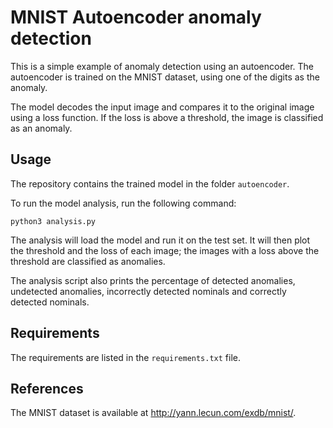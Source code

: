 # MNIST Autoencoder anomaly detection
This is a simple example of anomaly detection using an autoencoder. The autoencoder is trained on the MNIST dataset, using one of the digits as the anomaly.

The model decodes the input image and compares it to the original image using a loss function. If the loss is above a threshold, the image is classified as an anomaly.

## Usage
The repository contains the trained model in the folder `autoencoder`. 

To run the model analysis, run the following command:
```
python3 analysis.py
```
The analysis will load the model and run it on the test set. 
It will then plot the threshold and the loss of each image; the images with a loss above the threshold are classified as anomalies.

The analysis script also prints the percentage of detected anomalies, undetected anomalies, incorrectly detected nominals and correctly detected nominals.

## Requirements
The requirements are listed in the `requirements.txt` file.

## References
The MNIST dataset is available at http://yann.lecun.com/exdb/mnist/.